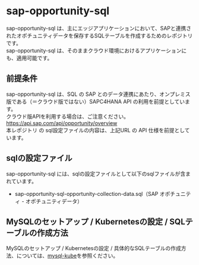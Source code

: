 # sap-opportunity-sql  
sap-opportunity-sql は、主にエッジアプリケーションにおいて、SAPと連携されたオポチュニティデータを保存するSQLテーブルを作成するためのレポジトリです。  
sap-opportunity-sql は、そのままクラウド環境におけるアプリケーションにも、適用可能です。

## 前提条件  
sap-opportunity-sql は、SQL の SAP とのデータ連携にあたり、オンプレミス版である（＝クラウド版ではない）SAPC4HANA API の利用を前提としています。  
クラウド版APIを利用する場合は、ご注意ください。  
https://api.sap.com/api/opportunity/overview    
本レポジトリ の sql設定ファイルの内容は、上記URL の API 仕様を前提としています。  

## sqlの設定ファイル

sap-opportunity-sql には、sqlの設定ファイルとして以下のsqlファイルが含まれています。  

* sap-opportunity-sql-opportunity-collection-data.sql（SAP オポチュニティ - オポチュニティデータ）

## MySQLのセットアップ / Kubernetesの設定 / SQLテーブルの作成方法
MySQLのセットアップ / Kubernetesの設定 / 具体的なSQLテーブルの作成方法、については、[mysql-kube](https://github.com/latonaio/mysql-kube)を参照ください。